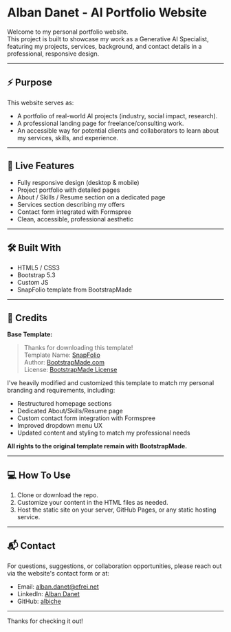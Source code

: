 # Alban Danet - AI Portfolio Website

Welcome to my personal portfolio website.  
This project is built to showcase my work as a Generative AI Specialist, featuring my projects, services, background, and contact details in a professional, responsive design.

---

## ⚡️ Purpose

This website serves as:

- A portfolio of real-world AI projects (industry, social impact, research).
- A professional landing page for freelance/consulting work.
- An accessible way for potential clients and collaborators to learn about my services, skills, and experience.

---

## 🚀 Live Features

- Fully responsive design (desktop & mobile)
- Project portfolio with detailed pages
- About / Skills / Resume section on a dedicated page
- Services section describing my offers
- Contact form integrated with Formspree
- Clean, accessible, professional aesthetic

---

## 🛠️ Built With

- HTML5 / CSS3
- Bootstrap 5.3
- Custom JS
- SnapFolio template from BootstrapMade

---

## 🎨 Credits

**Base Template:**  
> Thanks for downloading this template!  
> Template Name: [SnapFolio](https://bootstrapmade.com/snapfolio-bootstrap-portfolio-template/)  
> Author: [BootstrapMade.com](https://bootstrapmade.com)  
> License: [BootstrapMade License](https://bootstrapmade.com/license/)

I've heavily modified and customized this template to match my personal branding and requirements, including:

- Restructured homepage sections
- Dedicated About/Skills/Resume page
- Custom contact form integration with Formspree
- Improved dropdown menu UX
- Updated content and styling to match my professional needs

**All rights to the original template remain with BootstrapMade.**

---

## 💻 How To Use

1. Clone or download the repo.
2. Customize your content in the HTML files as needed.
3. Host the static site on your server, GitHub Pages, or any static hosting service.

---

## 📬 Contact

For questions, suggestions, or collaboration opportunities, please reach out via the website's contact form or at:

- Email: alban.danet@efrei.net
- LinkedIn: [Alban Danet](https://www.linkedin.com/in/alban-danet)
- GitHub: [albiche](https://github.com/albiche)

---

Thanks for checking it out!
